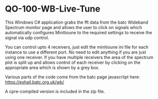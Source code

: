 # QO-100-WB-Live-Tune

This Windows C# application grabs the fft data from the batc Wideband Spectrum monitor page and allows the user to click on signals which automatically configures Minitioune to the required settings to receive the signal via udp control.

You can control upto 4 receivers, just edit the minitioune ini file for each instance to use a different port.
No need to edit anything if you are just using one receiver.
If you have multiple receivers the area of the spectrum plot is split up and allows control of each receiver by clicking on the appropriate area which is shown by a grey box.

Various parts of the code come from the batc page javascriipt here: https://eshail.batc.org.uk/wb/

A cpre-compiled version is included in the zip file.
